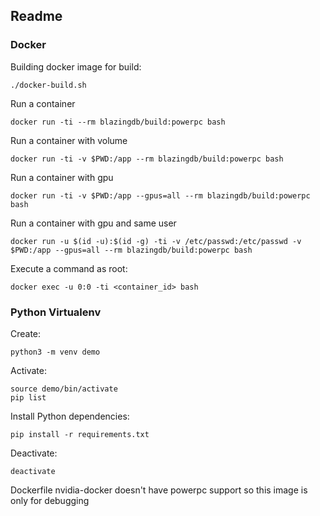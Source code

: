 ## Readme

### Docker
Building docker image for build:
```
./docker-build.sh
```

Run a container
```
docker run -ti --rm blazingdb/build:powerpc bash
```

Run a container with volume
```
docker run -ti -v $PWD:/app --rm blazingdb/build:powerpc bash
```

Run a container with gpu
```
docker run -ti -v $PWD:/app --gpus=all --rm blazingdb/build:powerpc bash
```

Run a container with gpu and same user
```
docker run -u $(id -u):$(id -g) -ti -v /etc/passwd:/etc/passwd -v $PWD:/app --gpus=all --rm blazingdb/build:powerpc bash
```

Execute a command as root:
```
docker exec -u 0:0 -ti <container_id> bash
```

### Python Virtualenv
Create:
```
python3 -m venv demo
```

Activate:
```
source demo/bin/activate
pip list
```

Install Python dependencies:
```
pip install -r requirements.txt
```

Deactivate:
```
deactivate
```

Dockerfile
nvidia-docker doesn't have powerpc support so this image is only for debugging
